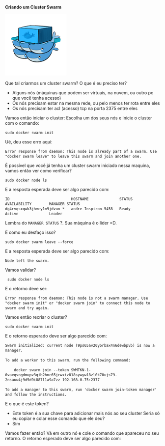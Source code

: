 __Criando um Cluster Swarm__

![Docker swarm](docker-swarm.png)

Que tal criarmos um cluster swarm?
O que é eu preciso ter?
 - Alguns nós (máquinas que podem ser virtuais, na nuvem, ou outro pc que você tenha acesso)
 - Os nós precisam estar na mesma rede, ou pelo menos ter rota entre eles
 - Os nós precisam ter acl (acesso) tcp na porta 2375 entre eles

Vamos então iniciar o cluster:
Escolha um dos seus nós e inicie o cluster com o comando:
```
sudo docker swarm init
```
Ué, deu esse erro aqui:
```
Error response from daemon: This node is already part of a swarm. Use "docker swarm leave" to leave this swarm and join another one.
```
É possível que você já tenha um cluster swarm iniciado nessa maquina, vamos então ver como verificar?
```
sudo docker node ls
```
E a resposta esperada deve ser algo parecido com:
```
ID                            HOSTNAME              STATUS              AVAILABILITY        MANAGER STATUS
dg4rvqsxqwk3jhvcy1m9jdvun *   andre-Inspiron-5458   Ready               Active              Leader
```
Lembra do `MANAGER STATUS` ?. Sua máquina é o lider =D.

E como eu desfaço isso?
```
sudo docker swarm leave --force
```
E a resposta esperada deve ser algo parecido com:
```
Node left the swarm.

```
Vamos validar?
```
 sudo docker node ls
```
E o retorno deve ser:
```
Error response from daemon: This node is not a swarm manager. Use "docker swarm init" or "docker swarm join" to connect this node to swarm and try again.
```

Vamos então recriar o cluster?
```
sudo docker swarm init
```
E o retorno esperado deve ser algo parecido com:
```
Swarm initialized: current node (9ps65av20yorbax4n6dewbpvb) is now a manager.

To add a worker to this swarm, run the following command:

    docker swarm join --token SWMTKN-1-0vaeqvngdmupv3qib2hnc65jrwxiz818sywyw18zl0k70ujs79-2nsauw4j9d5d9i887l1a9a7zz 192.168.0.75:2377

To add a manager to this swarm, run 'docker swarm join-token manager' and follow the instructions.
```

E o que é este token?
 - Este token é a sua chave para adicionar mais nós ao seu cluster
Seria só eu copiar e colar esse comando que ele deu?
 - Sim

Vamos fazer então?
Vá em outro nó e cole o comando que apareceu no seu retorno.
O retorno esperado deve ser algo parecido com:
```

```